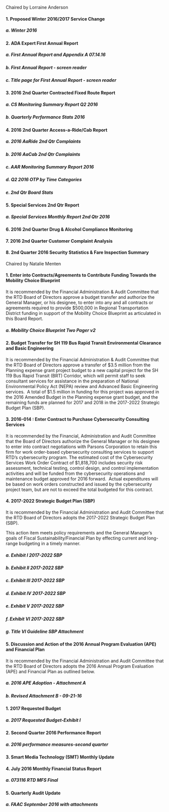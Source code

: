 Chaired by Lorraine Anderson

#### 1. Proposed Winter 2016/2017 Service Change

##### a. Winter 2016

#### 2. ADA Expert First Annual Report

##### a. First Annual Report and Appendix A 07.14.16

##### b. First Annual Report - screen reader

##### c. Title page for First Annual Report - screen reader

#### 3. 2016 2nd Quarter Contracted Fixed Route Report

##### a. CS Monitoring Summary Report Q2 2016

##### b. Quarterly Performance Stats 2016

#### 4. 2016 2nd Quarter Access-a-Ride/Cab Report

##### a. 2016 AaRide 2nd Qtr Complaints

##### b. 2016 AaCab 2nd Qtr Complaints

##### c. AAR Monitoring Summary Report 2016

##### d. Q2 2016 OTP by Time Categories

##### e. 2nd Qtr Board Stats

#### 5. Special Services 2nd Qtr Report

##### a. Special Services Monthly Report 2nd Qtr 2016

#### 6. 2016 2nd Quarter Drug & Alcohol Compliance Monitoring

#### 7. 2016 2nd Quarter Customer Complaint Analysis

#### 8. 2nd Quarter 2016 Security Statistics & Fare Inspection Summary

Chaired by Natalie Menten

#### 1. Enter into Contracts/Agreements to Contribute Funding Towards the Mobility Choice Blueprint

It is recommended by the Financial Administration & Audit Committee that the RTD Board of Directors approve a budget transfer and authorize the General Manager, or his designee, to enter into any and all contracts or agreements required to provide $500,000 in Regional Transportation District funding in support of the Mobility Choice Blueprint as articulated in this Board Report.

##### a. Mobility Choice Blueprint Two Pager v2

#### 2. Budget Transfer for SH 119 Bus Rapid Transit Environmental Clearance and Basic Engineering

It is recommended by the Financial Administration & Audit Committee that the RTD Board of Directors approve a transfer of $3.5 million from the Planning expense grant project budget to a new capital project for the SH 119 Bus Rapid Transit (BRT) Corridor, which will permit staff to seek consultant services for assistance in the preparation of National Environmental Policy Act (NEPA) review and Advanced Basic Engineering services.  A total of $1.5 million in funding for this project was approved in the 2016 Amended Budget in the Planning expense grant budget, and the remaining funds are planned for 2017 and 2018 in the 2017-2022 Strategic Budget Plan (SBP).

#### 3. 2016-014 : Enter Contract to Purchase Cybersecurity Consulting Services

It is recommended by the Financial, Administration and Audit Committee that the Board of Directors authorize the General Manager or his designee to enter into contract negotiations with Parsons Corporation to retain this firm for work order-based cybersecurity consulting services to support RTD’s cybersecurity program. The estimated cost of the Cybersecurity Services Work Order Contract of $1,818,700 includes security risk assessment, technical testing, control design, and control implementation activities and will be funded from the cybersecurity operations and maintenance budget approved for 2016 forward.  Actual expenditures will be based on work orders constructed and issued by the cybersecurity project team, but are not to exceed the total budgeted for this contract.

#### 4. 2017-2022 Strategic Budget Plan (SBP)

It is recommended by the Financial Administration and Audit Committee that the RTD Board of Directors adopts the 2017-2022 Strategic Budget Plan (SBP).

This action item meets policy requirements and the General Manager’s goals of Fiscal Sustainability/Financial Plan by effecting current and long-range budgeting in a timely manner.

##### a. Exhibit I 2017-2022 SBP

##### b. Exhibit II 2017-2022 SBP

##### c. Exhibit III 2017-2022 SBP

##### d. Exhibit IV 2017-2022 SBP

##### e. Exhibit V 2017-2022 SBP

##### f. Exhibit VI 2017-2022 SBP

##### g. Title VI Guideline SBP Attachment

#### 5. Discussion and Action of the 2016 Annual Program Evaluation (APE) and Financial Plan

It is recommended by the Financial Administration and Audit Committee that the RTD Board of Directors adopts the 2016 Annual Program Evaluation (APE) and Financial Plan as outlined below.

##### a. 2016 APE Adoption - Attachment A

##### b. Revised Attachment B - 09-21-16

#### 1. 2017 Requested Budget

##### a. 2017 Requested Budget-Exhibit I

#### 2. Second Quarter 2016 Performance Report

##### a. 2016 performance measures-second quarter

#### 3. Smart Media Technology (SMT) Monthly Update

#### 4. July 2016 Monthly Financial Status Report

##### a. 073116 RTD MFS Final

#### 5. Quarterly Audit Update

##### a. FAAC September 2016 with attachments